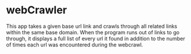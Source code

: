 # webCrawler

This app takes a given base url link and crawls through all related links within the same base domain. When the program runs out of links to go through, it displays a full list of every url it found in addition to the number of times each url was encountered during the webcrawl.